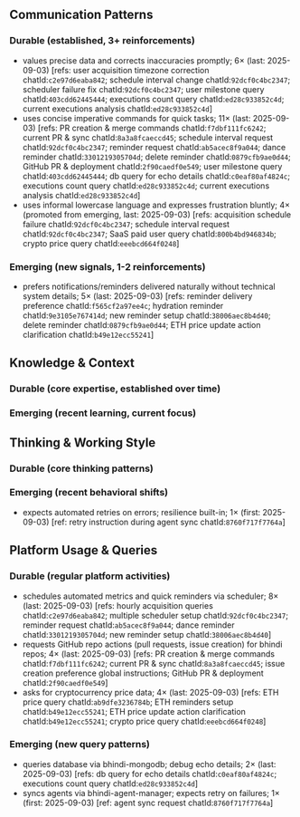 ## Communication Patterns
### Durable (established, 3+ reinforcements)
- values precise data and corrects inaccuracies promptly; 6× (last: 2025-09-03) [refs: user acquisition timezone correction chatId:`c2e97d6eaba842`; schedule interval change chatId:`92dcf0c4bc2347`; scheduler failure fix chatId:`92dcf0c4bc2347`; user milestone query chatId:`403cdd62445444`; executions count query chatId:`ed28c933852c4d`; current executions analysis chatId:`ed28c933852c4d`]
- uses concise imperative commands for quick tasks; 11× (last: 2025-09-03) [refs: PR creation & merge commands chatId:`f7dbf111fc6242`; current PR & sync chatId:`8a3a8fcaeccd45`; schedule interval request chatId:`92dcf0c4bc2347`; reminder request chatId:`ab5acec8f9a044`; dance reminder chatId:`3301219305704d`; delete reminder chatId:`0879cfb9ae0d44`; GitHub PR & deployment chatId:`2f90caedf0e549`; user milestone query chatId:`403cdd62445444`; db query for echo details chatId:`c0eaf80af4824c`; executions count query chatId:`ed28c933852c4d`; current executions analysis chatId:`ed28c933852c4d`]
- uses informal lowercase language and expresses frustration bluntly; 4× (promoted from emerging, last: 2025-09-03) [refs: acquisition schedule failure chatId:`92dcf0c4bc2347`; schedule interval request chatId:`92dcf0c4bc2347`; SaaS paid user query chatId:`800b4bd946834b`; crypto price query chatId:`eeebcd664f0248`]

### Emerging (new signals, 1-2 reinforcements)
- prefers notifications/reminders delivered naturally without technical system details; 5× (last: 2025-09-03) [refs: reminder delivery preference chatId:`f565cf2a97ee4c`; hydration reminder chatId:`9e3105e767414d`; new reminder setup chatId:`38006aec8b4d40`; delete reminder chatId:`0879cfb9ae0d44`; ETH price update action clarification chatId:`b49e12ecc55241`]

## Knowledge & Context
### Durable (core expertise, established over time)

### Emerging (recent learning, current focus)

## Thinking & Working Style
### Durable (core thinking patterns)

### Emerging (recent behavioral shifts)
- expects automated retries on errors; resilience built-in; 1× (first: 2025-09-03) [ref: retry instruction during agent sync chatId:`8760f717f7764a`]

## Platform Usage & Queries
### Durable (regular platform activities)
- schedules automated metrics and quick reminders via scheduler; 8× (last: 2025-09-03) [refs: hourly acquisition queries chatId:`c2e97d6eaba842`; multiple scheduler setup chatId:`92dcf0c4bc2347`; reminder request chatId:`ab5acec8f9a044`; dance reminder chatId:`3301219305704d`; new reminder setup chatId:`38006aec8b4d40`]
- requests GitHub repo actions (pull requests, issue creation) for bhindi repos; 4× (last: 2025-09-03) [refs: PR creation & merge commands chatId:`f7dbf111fc6242`; current PR & sync chatId:`8a3a8fcaeccd45`; issue creation preference global instructions; GitHub PR & deployment chatId:`2f90caedf0e549`]
- asks for cryptocurrency price data; 4× (last: 2025-09-03) [refs: ETH price query chatId:`ab9dfe3236784b`; ETH reminders setup chatId:`b49e12ecc55241`; ETH price update action clarification chatId:`b49e12ecc55241`; crypto price query chatId:`eeebcd664f0248`]

### Emerging (new query patterns)
- queries database via bhindi-mongodb; debug echo details; 2× (last: 2025-09-03) [refs: db query for echo details chatId:`c0eaf80af4824c`; executions count query chatId:`ed28c933852c4d`]
- syncs agents via bhindi-agent-manager; expects retry on failures; 1× (first: 2025-09-03) [ref: agent sync request chatId:`8760f717f7764a`]